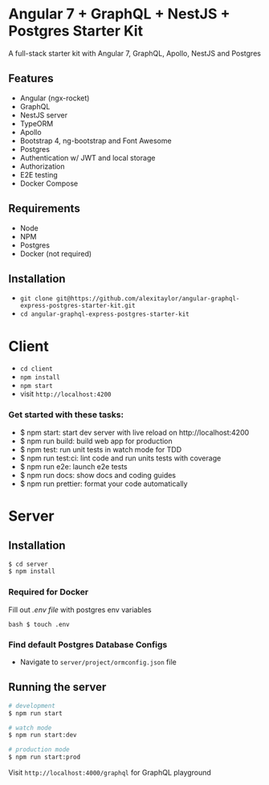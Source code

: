 # Angular 7 + GraphQL + NestJS + Postgres Starter Kit

A full-stack starter kit with Angular 7, GraphQL, Apollo, NestJS and Postgres

## Features

- Angular (ngx-rocket)
- GraphQL
- NestJS server
- TypeORM
- Apollo
- Bootstrap 4, ng-bootstrap and Font Awesome
- Postgres
- Authentication w/ JWT and local storage
- Authorization
- E2E testing
- Docker Compose

## Requirements

- Node
- NPM
- Postgres
- Docker (not required)

## Installation

- `git clone git@https://github.com/alexitaylor/angular-graphql-express-postgres-starter-kit.git`
- `cd angular-graphql-express-postgres-starter-kit`

# Client

- `cd client`
- `npm install`
- `npm start`
- visit `http://localhost:4200`

### Get started with these tasks:

- $ npm start: start dev server with live reload on http://localhost:4200
- $ npm run build: build web app for production
- $ npm test: run unit tests in watch mode for TDD
- $ npm run test:ci: lint code and run units tests with coverage
- $ npm run e2e: launch e2e tests
- $ npm run docs: show docs and coding guides
- $ npm run prettier: format your code automatically

# Server

## Installation

```bash
$ cd server
$ npm install
```

### Required for Docker

Fill out _.env file_ with postgres env variables

`bash $ touch .env`

### Find default Postgres Database Configs

- Navigate to `server/project/ormconfig.json` file

## Running the server

```bash
# development
$ npm run start

# watch mode
$ npm run start:dev

# production mode
$ npm run start:prod
```

Visit `http://localhost:4000/graphql` for GraphQL playground
